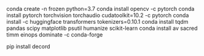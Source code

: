 conda create -n frozen python=3.7
conda install opencv -c pytorch
conda install pytorch torchvision torchaudio cudatoolkit=10.2 -c pytorch
conda install -c huggingface transformers tokenizers=0.10.1
conda install tqdm pandas scipy matplotlib psutil humanize scikit-learn
conda install av sacred  timm einops dominate -c conda-forge

pip install decord
